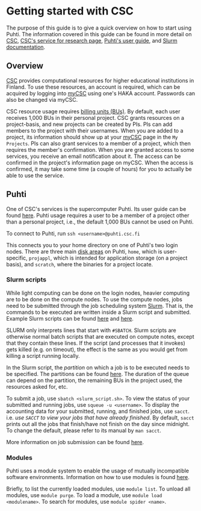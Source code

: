# Getting started with CSC

The purpose of this guide is to give a quick overview on how to start using Puhti. The information covered in this guide can be found in more detail on [CSC](https://www.csc.fi/), [CSC's service for research page](https://research.csc.fi/terms-of-use-and-pricing), [Puhti's user guide](https://docs.csc.fi/computing/overview/), and [Slurm documentation](https://slurm.schedmd.com/).

## Overview
[CSC](https://www.csc.fi/) provides computational resources for higher educational institutions in Finland. To use these resources, an account is required, which can be acquired by logging into [myCSC](https://my.csc.fi/) using one's HAKA account. Passwords can also be changed via myCSC.

CSC resource usage requires [billing units (BUs)](https://research.csc.fi/billing-and-monitoring). By default, each user receives 1,000 BUs in their personal project. CSC grants resources on a project-basis, and new projects can be created by PIs. PIs can add members to the project with their usernames. When you are added to a project, its information should show up at your [myCSC](https://my.csc.fi/) page in the `My Projects`. PIs can also grant services to a member of a project, which then requires the member's confirmation. When you are granted access to some services, you receive an email notification about it. The access can be confirmed in the project's information page on myCSC. When the access is confirmed, it may take some time (a couple of hours) for you to actually be able to use the service.

## Puhti
One of CSC's services is the supercomputer Puhti. Its user guide can be found [here](https://docs.csc.fi/computing/overview/). Puhti usage requires a user to be a member of a project other than a personal project, i.e., the default 1,000 BUs cannot be used on Puhti.

To connect to Puhti, run
`ssh <username>@puhti.csc.fi`

This connects you to your home directory on one of Puhti's two login nodes. There are three main [disk areas](https://docs.csc.fi/computing/disk/) on Puhti, `home`, which is user-specific, `projappl`, which is intended for application storage (on a project basis), and `scratch`, where the binaries for a project locate.

### Slurm scripts
While light computing can be done on the login nodes, heavier computing are to be done on the compute nodes. To use the compute nodes, jobs need to be submitted through the job scheduling system [Slurm](https://slurm.schedmd.com/). That is, the commands to be executed are written inside a Slurm script and submitted. Example Slurm scripts can be found [here](https://docs.csc.fi/computing/running/creating-job-scripts/) and [here](https://github.com/TurkuNLP/FinBERT/blob/master/nlpl_tutorial/training_bert.md).

SLURM only interprets lines that start with `#SBATCH`. Slurm scripts are otherwise normal batch scripts that are executed on compute notes, except that they contain these lines. If the script (and processes that it invokes) gets killed (e.g. on timeout), the effect is the same as you would get from killing a script running locally.

In the Slurm script, the _partition_ on which a job is to be executed needs to be specified. The partitions can be found [here](https://docs.csc.fi/computing/running/batch-job-partitions/). The duration of the queue can depend on the partition, the remaining BUs in the project used, the resources asked for, etc.

To submit a job, use `sbatch <slurm_script.sh>`. To view the status of your submitted and running jobs, use `squeue -u <username>`. To display the accounting data for your submitted, running, and finished jobs, use `sacct`. i.e. *use `SACCT` to view your jobs that have already finished*. By default, `sacct` prints out all the jobs that finish/have not finish on the day since midnight. To change the default, please refer to its manual by `man sacct`.

More information on job submission can be found [here](https://docs.csc.fi/computing/running/getting-started/).

### Modules
Puhti uses a module system to enable the usage of mutually incompatible software environments. Information on how to use modules is found [here](https://docs.csc.fi/computing/modules/).

Briefly, to list the currently loaded modules, use `module list`. To unload all modules, use `module purge`. To load a module, use `module load <modulename>`. To search for modules, use `module spider <name>`.